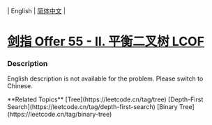 | English | [简体中文](README.md) |

# [剑指 Offer 55 - II. 平衡二叉树 LCOF](https://leetcode.cn/problems/ping-heng-er-cha-shu-lcof)
 ### Description
<p>English description is not available for the problem. Please switch to Chinese.</p>
**Related Topics**  [Tree](https://leetcode.cn/tag/tree) [Depth-First Search](https://leetcode.cn/tag/depth-first-search) [Binary Tree](https://leetcode.cn/tag/binary-tree) 